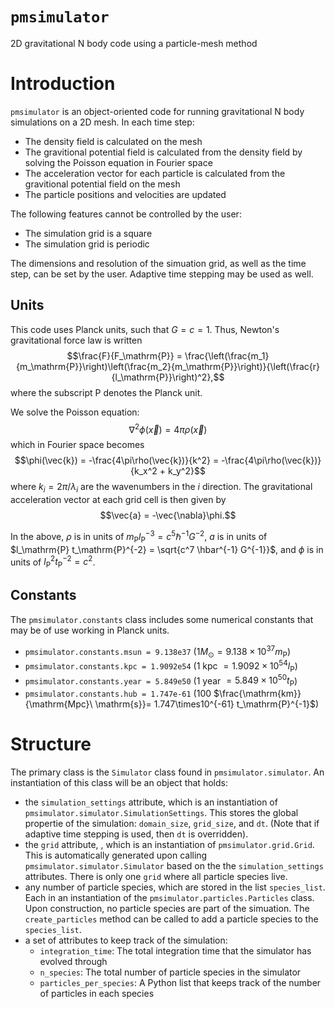 # `pmsimulator`
2D gravitational N body code using a particle-mesh method

# Introduction
`pmsimulator` is an object-oriented code for running gravitational N body simulations on a 2D mesh.  In each time step:
* The density field is calculated on the mesh
* The gravitional potential field is calculated from the density field by solving the Poisson equation in Fourier space
* The acceleration vector for each particle is calculated from the gravitional potential field on the mesh
* The particle positions and velocities are updated

The following features cannot be controlled by the user:
* The simulation grid is a square
* The simulation grid is periodic

The dimensions and resolution of the simuation grid, as well as the time step, can be set by the user.  Adaptive time stepping may be used as well.

## Units

This code uses Planck units, such that $G = c = 1$.  Thus, Newton's gravitational force law is written
$$\frac{F}{F_\mathrm{P}} = \frac{\left(\frac{m_1}{m_\mathrm{P}}\right)\left(\frac{m_2}{m_\mathrm{P}}\right)}{\left(\frac{r}{l_\mathrm{P}}\right)^2},$$
where the subscript P denotes the Planck unit.

We solve the Poisson equation:
$$\nabla^2 \phi(\vec{x}) = 4\pi\rho(\vec{x})$$
which in Fourier space becomes
$$\phi(\vec{k}) = -\frac{4\pi\rho(\vec{k})}{k^2} = -\frac{4\pi\rho(\vec{k})}{k_x^2 + k_y^2}$$
where $k_i = 2\pi/\lambda_i$ are the wavenumbers in the $i$ direction.
The gravitational acceleration vector at each grid cell is then given by
$$\vec{a} = -\vec{\nabla}\phi.$$

In the above, $\rho$ is in units of $m_\mathrm{P} l_\mathrm{P}^{-3} = c^5 \hbar^{-1} G^{-2}$, $a$ is in units of $l_\mathrm{P} t_\mathrm{P}^{-2} = \sqrt{c^7 \hbar^{-1} G^{-1}}$, and $\phi$ is in units of $l_\mathrm{P}^2 t_\mathrm{P}^{-2} = c^2$.

## Constants

The `pmsimulator.constants` class includes some numerical constants that may be of use working in Planck units.
* `pmsimulator.constants.msun = 9.138e37` ($1 M_\odot = 9.138\times10^{37} m_\mathrm{P}$)
* `pmsimulator.constants.kpc = 1.9092e54` (1 kpc $= 1.9092\times10^{54} l_\mathrm{P}$)
* `pmsimulator.constants.year = 5.849e50` (1 year $= 5.849\times10^{50} t_\mathrm{P}$)
* `pmsimulator.constants.hub = 1.747e-61` (100 $\frac{\mathrm{km}}{\mathrm{Mpc}\ \mathrm{s}}= 1.747\times10^{-61} t_\mathrm{P}^{-1}$)

# Structure

The primary class is the `Simulator` class found in `pmsimulator.simulator`.  An instantiation of this class will be an object that holds:
* the `simulation_settings` attribute, which is an instantiation of `pmsimulator.simulator.SimulationSettings`.  This stores the global propertie of the simulation: `domain_size`, `grid_size`, and `dt`.  (Note that if adaptive time stepping is used, then `dt` is overridden).
* the `grid` attribute, , which is an instantiation of `pmsimulator.grid.Grid`.  This is automatically generated upon calling `pmsimulator.simulator.Simulator` based on the the `simulation_settings` attributes.  There is only one `grid` where all particle species live.
* any number of particle species, which are stored in the list `species_list`.  Each in an instantiation of the `pmsimulator.particles.Particles` class.  Upon construction, no particle species are part of the simuation.  The `create_particles` method can be called to add a particle species to the `species_list`.
* a set of attributes to keep track of the simulation:
  - `integration_time`: The total integration time that the simulator has evolved through
  - `n_species`: The total number of particle species in the simulator
  - `particles_per_species`: A Python list that keeps track of the number of particles in each species
